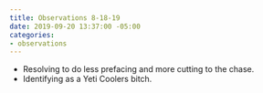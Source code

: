 ```yaml
---
title: Observations 8-18-19
date: 2019-09-20 13:37:00 -05:00
categories:
- observations
---
```


- Resolving to do less prefacing and more cutting to the chase.
- Identifying as a Yeti Coolers bitch.